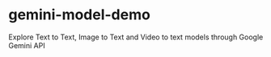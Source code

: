 # gemini-model-demo
Explore Text to Text, Image to Text and Video to text models through Google Gemini API
